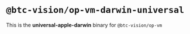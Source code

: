 # `@btc-vision/op-vm-darwin-universal`

This is the **universal-apple-darwin** binary for `@btc-vision/op-vm`
